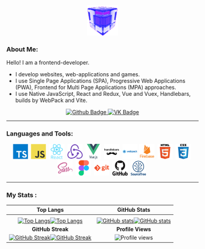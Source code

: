 <div align="center">
  <img src="https://github.com/Juris-Berkulis/Juris-Berkulis/blob/main/cube.gif" alt="cube" width="80" height="80"/>
</div>

### About Me:
Hello! I am a frontend-developer.
- I develop websites, web-applications and games.
- I use Single Page Applications (SPA), Progressive Web Applications (PWA), Frontend for Multi Page Applications (MPA) approaches.
- I use Native JavaScript, React and Redux, Vue and Vuex, Handlebars, builds by WebPack and Vite.

<div align="center">
  <div id="badges">
    <a href="https://github.com/Juris-Berkulis">
      <img src="https://img.shields.io/badge/GitHub-black?style=for-the-badge&logo=Github&logoColor=white" alt="Github Badge"/>
    </a>
    <a href="https://vk.com/juris_berkulis">
      <img src="https://img.shields.io/badge/%D0%92%D0%9A%D0%BE%D0%BD%D1%82%D0%B0%D0%BA%D1%82%D0%B5-blue?style=for-the-badge&logo=VK&logoColor=white" alt="VK Badge"/>
    </a>
  </div>
</div>

---

### Languages and Tools:
<div align="center">
  <img src="https://github.com/devicons/devicon/blob/master/icons/typescript/typescript-original.svg" title="typescript" alt="typescript" width="40" height="40"/>&nbsp;
  <img src="https://github.com/devicons/devicon/blob/master/icons/javascript/javascript-original.svg" title="javascript" alt="javascript" width="40" height="40"/>&nbsp;
  <img src="https://github.com/devicons/devicon/blob/master/icons/react/react-original-wordmark.svg" title="react" alt="react" width="40" height="40"/>&nbsp;
  <img src="https://github.com/devicons/devicon/blob/master/icons/redux/redux-original.svg" title="redux"  alt="redux" width="40" height="40"/>&nbsp;
  <img src="https://github.com/devicons/devicon/blob/master/icons/vuejs/vuejs-original-wordmark.svg" title="vuejs" alt="vuejs" width="40" height="40"/>&nbsp;
  <img src="https://github.com/devicons/devicon/blob/master/icons/handlebars/handlebars-original-wordmark.svg"  title="handlebars" alt="handlebars" width="40" height="40"/>&nbsp;
  <img src="https://github.com/devicons/devicon/blob/master/icons/webpack/webpack-original-wordmark.svg" title="webpack" **alt="webpack" width="40" height="40"/>
  <img src="https://github.com/devicons/devicon/blob/master/icons/firebase/firebase-plain-wordmark.svg" title="firebase" alt="firebase" width="40" height="40"/>&nbsp;
  <img src="https://github.com/devicons/devicon/blob/master/icons/html5/html5-original-wordmark.svg" title="html5" alt="html5" width="40" height="40"/>&nbsp;
  <img src="https://github.com/devicons/devicon/blob/master/icons/css3/css3-original-wordmark.svg" title="css3" alt="css3" width="40" height="40"/>&nbsp;
  <img src="https://github.com/devicons/devicon/blob/master/icons/sass/sass-original.svg" title="sass"  alt="sass" width="40" height="40"/>&nbsp;
  <img src="https://github.com/devicons/devicon/blob/master/icons/figma/figma-original.svg" title="figma" alt="figma" width="40" height="40"/>&nbsp;
  <img src="https://github.com/devicons/devicon/blob/master/icons/git/git-plain-wordmark.svg" title="git" alt="git" width="40" height="40"/>&nbsp;
  <img src="https://github.com/devicons/devicon/blob/master/icons/github/github-original-wordmark.svg" title="github" alt="github " width="40" height="40"/>&nbsp;
  <img src="https://github.com/devicons/devicon/blob/master/icons/sourcetree/sourcetree-original-wordmark.svg" title="sourcetree" alt="sourcetree" width="40" height="40"/>&nbsp;
</div>

---

### My Stats :
|Top Langs | GitHub Stats |
| :------: | :----------: |
| | |
| [![Top Langs](https://github-readme-stats.vercel.app/api/top-langs/?username=Juris-Berkulis&custom_title=Most+used+languages:&show_icons=true&langs_count=10&bg_color=ccccee&layout=donut&title_color=ff3860&theme=buefy#gh-light-mode-only)](https://github.com/anuraghazra/github-readme-stats#gh-light-mode-only)[![Top Langs](https://github-readme-stats.vercel.app/api/top-langs/?username=Juris-Berkulis&custom_title=Most+used+languages:&show_icons=true&langs_count=10&layout=donut&title_color=7957d5&theme=aura#gh-dark-mode-only)](https://github.com/anuraghazra/github-readme-stats#gh-dark-mode-only) | [![GitHub stats](https://github-readme-stats.vercel.app/api?username=Juris-Berkulis&custom_title=Juris+Berkulis's+GitHub+stats:&show_icons=true&include_all_commits=true&show=reviews,discussions_started,discussions_answered&rank_icon=percentile&bg_color=ccccee&title_color=ff3860&ring_color=7957d5&theme=buefy#gh-light-mode-only)](https://github.com/anuraghazra/github-readme-stats#gh-light-mode-only)[![GitHub stats](https://github-readme-stats.vercel.app/api?username=Juris-Berkulis&custom_title=Juris+Berkulis's+GitHub+stats:&show_icons=true&include_all_commits=true&show=reviews,discussions_started,discussions_answered&rank_icon=percentile&title_color=7957d5&ring_color=7957d5&theme=algolia#gh-dark-mode-only)](https://github.com/anuraghazra/github-readme-stats#gh-dark-mode-only) |
| **GitHub Streak** | **Profile Views** |
| [![GitHub Streak](http://github-readme-streak-stats.herokuapp.com?user=Juris-Berkulis&theme=buefy#gh-light-mode-only)](https://git.io/streak-stats#gh-light-mode-only)[![GitHub Streak](http://github-readme-streak-stats.herokuapp.com?user=Juris-Berkulis&theme=vue-dark#gh-dark-mode-only)](https://git.io/streak-stats#gh-dark-mode-only) | <img src="https://komarev.com/ghpvc/?username=Juris-Berkulis&style=plastic&color=7957d5&label=PROFILE+VIEWS" alt="Profile views"/> |









<!-- ### Hi there 👋 -->

<!--
**Juris-Berkulis/Juris-Berkulis** is a ✨ _special_ ✨ repository because its `README.md` (this file) appears on your GitHub profile.

Here are some ideas to get you started:

- 🔭 I’m currently working on ...
- 🌱 I’m currently learning ...
- 👯 I’m looking to collaborate on ...
- 🤔 I’m looking for help with ...
- 💬 Ask me about ...
- 📫 How to reach me: ...
- 😄 Pronouns: ...
- ⚡ Fun fact: ...
-->
